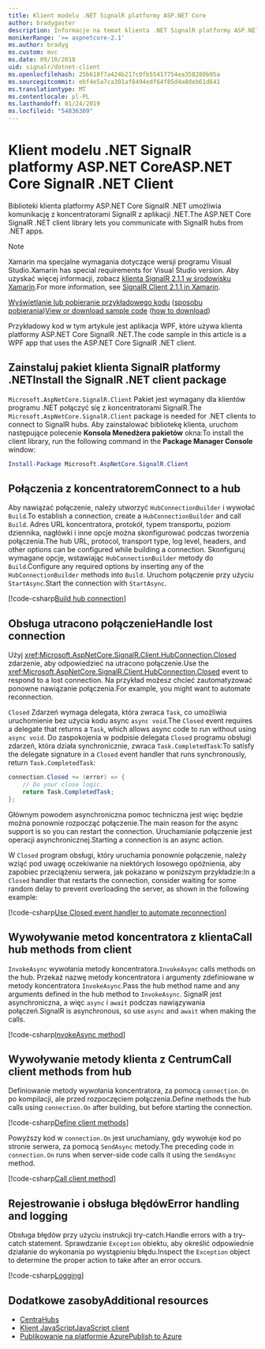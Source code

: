 ```yaml
---
title: Klient modelu .NET SignalR platformy ASP.NET Core
author: bradygaster
description: Informacje na temat klienta .NET SignalR platformy ASP.NET Core
monikerRange: '>= aspnetcore-2.1'
ms.author: bradyg
ms.custom: mvc
ms.date: 09/10/2018
uid: signalr/dotnet-client
ms.openlocfilehash: 25b618f7a424b217c0fb55417754ea358280b95a
ms.sourcegitcommit: ebf4e5a7ca301af8494edf64f85d4a8deb61d641
ms.translationtype: MT
ms.contentlocale: pl-PL
ms.lasthandoff: 01/24/2019
ms.locfileid: "54836309"
---
```

# <a name="aspnet-core-signalr-net-client"></a><span data-ttu-id="4ceb6-103">Klient modelu .NET SignalR platformy ASP.NET Core</span><span class="sxs-lookup"><span data-stu-id="4ceb6-103">ASP.NET Core SignalR .NET Client</span></span>

<span data-ttu-id="4ceb6-104">Biblioteki klienta platformy ASP.NET Core SignalR .NET umożliwia komunikację z koncentratorami SignalR z aplikacji .NET.</span><span class="sxs-lookup"><span data-stu-id="4ceb6-104">The ASP.NET Core SignalR .NET client library lets you communicate with SignalR hubs from .NET apps.</span></span>

> [!NOTE]
> <span data-ttu-id="4ceb6-105">Xamarin ma specjalne wymagania dotyczące wersji programu Visual Studio.</span><span class="sxs-lookup"><span data-stu-id="4ceb6-105">Xamarin has special requirements for Visual Studio version.</span></span> <span data-ttu-id="4ceb6-106">Aby uzyskać więcej informacji, zobacz [klienta SignalR 2.1.1 w środowisku Xamarin](https://github.com/aspnet/Announcements/issues/305).</span><span class="sxs-lookup"><span data-stu-id="4ceb6-106">For more information, see [SignalR Client 2.1.1 in Xamarin](https://github.com/aspnet/Announcements/issues/305).</span></span>

<span data-ttu-id="4ceb6-107">[Wyświetlanie lub pobieranie przykładowego kodu](https://github.com/aspnet/Docs/tree/master/aspnetcore/signalr/dotnet-client/sample) ([sposobu pobierania](xref:index#how-to-download-a-sample))</span><span class="sxs-lookup"><span data-stu-id="4ceb6-107">[View or download sample code](https://github.com/aspnet/Docs/tree/master/aspnetcore/signalr/dotnet-client/sample) ([how to download](xref:index#how-to-download-a-sample))</span></span>

<span data-ttu-id="4ceb6-108">Przykładowy kod w tym artykule jest aplikacja WPF, które używa klienta platformy ASP.NET Core SignalR .NET.</span><span class="sxs-lookup"><span data-stu-id="4ceb6-108">The code sample in this article is a WPF app that uses the ASP.NET Core SignalR .NET client.</span></span>

## <a name="install-the-signalr-net-client-package"></a><span data-ttu-id="4ceb6-109">Zainstaluj pakiet klienta SignalR platformy .NET</span><span class="sxs-lookup"><span data-stu-id="4ceb6-109">Install the SignalR .NET client package</span></span>

<span data-ttu-id="4ceb6-110">`Microsoft.AspNetCore.SignalR.Client` Pakiet jest wymagany dla klientów programu .NET połączyć się z koncentratorami SignalR.</span><span class="sxs-lookup"><span data-stu-id="4ceb6-110">The `Microsoft.AspNetCore.SignalR.Client` package is needed for .NET clients to connect to SignalR hubs.</span></span> <span data-ttu-id="4ceb6-111">Aby zainstalować bibliotekę klienta, uruchom następujące polecenie **Konsola Menedżera pakietów** okna:</span><span class="sxs-lookup"><span data-stu-id="4ceb6-111">To install the client library, run the following command in the **Package Manager Console** window:</span></span>

```powershell
Install-Package Microsoft.AspNetCore.SignalR.Client
```

## <a name="connect-to-a-hub"></a><span data-ttu-id="4ceb6-112">Połączenia z koncentratorem</span><span class="sxs-lookup"><span data-stu-id="4ceb6-112">Connect to a hub</span></span>

<span data-ttu-id="4ceb6-113">Aby nawiązać połączenie, należy utworzyć `HubConnectionBuilder` i wywołać `Build`.</span><span class="sxs-lookup"><span data-stu-id="4ceb6-113">To establish a connection, create a `HubConnectionBuilder` and call `Build`.</span></span> <span data-ttu-id="4ceb6-114">Adres URL koncentratora, protokół, typem transportu, poziom dziennika, nagłówki i inne opcje można skonfigurować podczas tworzenia połączenia.</span><span class="sxs-lookup"><span data-stu-id="4ceb6-114">The hub URL, protocol, transport type, log level, headers, and other options can be configured while building a connection.</span></span> <span data-ttu-id="4ceb6-115">Skonfiguruj wymagane opcje, wstawiając `HubConnectionBuilder` metody do `Build`.</span><span class="sxs-lookup"><span data-stu-id="4ceb6-115">Configure any required options by inserting any of the `HubConnectionBuilder` methods into `Build`.</span></span> <span data-ttu-id="4ceb6-116">Uruchom połączenie przy użyciu `StartAsync`.</span><span class="sxs-lookup"><span data-stu-id="4ceb6-116">Start the connection with `StartAsync`.</span></span>

[!code-csharp[Build hub connection](dotnet-client/sample/signalrchatclient/MainWindow.xaml.cs?name=snippet_MainWindowClass&highlight=15-17,39)]

## <a name="handle-lost-connection"></a><span data-ttu-id="4ceb6-117">Obsługa utracono połączenie</span><span class="sxs-lookup"><span data-stu-id="4ceb6-117">Handle lost connection</span></span>

<span data-ttu-id="4ceb6-118">Użyj <xref:Microsoft.AspNetCore.SignalR.Client.HubConnection.Closed> zdarzenie, aby odpowiedzieć na utracono połączenie.</span><span class="sxs-lookup"><span data-stu-id="4ceb6-118">Use the <xref:Microsoft.AspNetCore.SignalR.Client.HubConnection.Closed> event to respond to a lost connection.</span></span> <span data-ttu-id="4ceb6-119">Na przykład możesz chcieć zautomatyzować ponowne nawiązanie połączenia.</span><span class="sxs-lookup"><span data-stu-id="4ceb6-119">For example, you might want to automate reconnection.</span></span>

<span data-ttu-id="4ceb6-120">`Closed` Zdarzeń wymaga delegata, która zwraca `Task`, co umożliwia uruchomienie bez użycia kodu async `async void`.</span><span class="sxs-lookup"><span data-stu-id="4ceb6-120">The `Closed` event requires a delegate that returns a `Task`, which allows async code to run without using `async void`.</span></span> <span data-ttu-id="4ceb6-121">Do zaspokojenia w podpisie delegata `Closed` programu obsługi zdarzeń, która działa synchronicznie, zwraca `Task.CompletedTask`:</span><span class="sxs-lookup"><span data-stu-id="4ceb6-121">To satisfy the delegate signature in a `Closed` event handler that runs synchronously, return `Task.CompletedTask`:</span></span>

```csharp
connection.Closed += (error) => {
    // Do your close logic.
    return Task.CompletedTask;
};
```

<span data-ttu-id="4ceb6-122">Głównym powodem asynchroniczna pomoc techniczna jest więc będzie można ponownie rozpocząć połączenie.</span><span class="sxs-lookup"><span data-stu-id="4ceb6-122">The main reason for the async support is so you can restart the connection.</span></span> <span data-ttu-id="4ceb6-123">Uruchamianie połączenie jest operacji asynchronicznej.</span><span class="sxs-lookup"><span data-stu-id="4ceb6-123">Starting a connection is an async action.</span></span>

<span data-ttu-id="4ceb6-124">W `Closed` program obsługi, który uruchamia ponownie połączenie, należy wziąć pod uwagę oczekiwanie na niektórych losowego opóźnienia, aby zapobiec przeciążeniu serwera, jak pokazano w poniższym przykładzie:</span><span class="sxs-lookup"><span data-stu-id="4ceb6-124">In a `Closed` handler that restarts the connection, consider waiting for some random delay to prevent overloading the server, as shown in the following example:</span></span>

[!code-csharp[Use Closed event handler to automate reconnection](dotnet-client/sample/signalrchatclient/MainWindow.xaml.cs?name=snippet_ClosedRestart)]

## <a name="call-hub-methods-from-client"></a><span data-ttu-id="4ceb6-125">Wywoływanie metod koncentratora z klienta</span><span class="sxs-lookup"><span data-stu-id="4ceb6-125">Call hub methods from client</span></span>

<span data-ttu-id="4ceb6-126">`InvokeAsync` wywołania metody koncentratora.</span><span class="sxs-lookup"><span data-stu-id="4ceb6-126">`InvokeAsync` calls methods on the hub.</span></span> <span data-ttu-id="4ceb6-127">Przekaż nazwę metody koncentratora i argumenty zdefiniowane w metody koncentratora `InvokeAsync`.</span><span class="sxs-lookup"><span data-stu-id="4ceb6-127">Pass the hub method name and any arguments defined in the hub method to `InvokeAsync`.</span></span> <span data-ttu-id="4ceb6-128">SignalR jest asynchroniczna, a więc `async` i `await` podczas nawiązywania połączeń.</span><span class="sxs-lookup"><span data-stu-id="4ceb6-128">SignalR is asynchronous, so use `async` and `await` when making the calls.</span></span>

[!code-csharp[InvokeAsync method](dotnet-client/sample/signalrchatclient/MainWindow.xaml.cs?name=snippet_InvokeAsync)]

## <a name="call-client-methods-from-hub"></a><span data-ttu-id="4ceb6-129">Wywoływanie metody klienta z Centrum</span><span class="sxs-lookup"><span data-stu-id="4ceb6-129">Call client methods from hub</span></span>

<span data-ttu-id="4ceb6-130">Definiowanie metody wywołania koncentratora, za pomocą `connection.On` po kompilacji, ale przed rozpoczęciem połączenia.</span><span class="sxs-lookup"><span data-stu-id="4ceb6-130">Define methods the hub calls using `connection.On` after building, but before starting the connection.</span></span>

[!code-csharp[Define client methods](dotnet-client/sample/signalrchatclient/MainWindow.xaml.cs?name=snippet_ConnectionOn)]

<span data-ttu-id="4ceb6-131">Powyższy kod w `connection.On` jest uruchamiany, gdy wywołuje kod po stronie serwera, za pomocą `SendAsync` metody.</span><span class="sxs-lookup"><span data-stu-id="4ceb6-131">The preceding code in `connection.On` runs when server-side code calls it using the `SendAsync` method.</span></span>

[!code-csharp[Call client method](dotnet-client/sample/signalrchat/hubs/chathub.cs?name=snippet_SendMessage)]

## <a name="error-handling-and-logging"></a><span data-ttu-id="4ceb6-132">Rejestrowanie i obsługa błędów</span><span class="sxs-lookup"><span data-stu-id="4ceb6-132">Error handling and logging</span></span>

<span data-ttu-id="4ceb6-133">Obsługa błędów przy użyciu instrukcji try-catch.</span><span class="sxs-lookup"><span data-stu-id="4ceb6-133">Handle errors with a try-catch statement.</span></span> <span data-ttu-id="4ceb6-134">Sprawdzanie `Exception` obiektu, aby określić odpowiednie działanie do wykonania po wystąpieniu błędu.</span><span class="sxs-lookup"><span data-stu-id="4ceb6-134">Inspect the `Exception` object to determine the proper action to take after an error occurs.</span></span>

[!code-csharp[Logging](dotnet-client/sample/signalrchatclient/MainWindow.xaml.cs?name=snippet_ErrorHandling)]

## <a name="additional-resources"></a><span data-ttu-id="4ceb6-135">Dodatkowe zasoby</span><span class="sxs-lookup"><span data-stu-id="4ceb6-135">Additional resources</span></span>

* [<span data-ttu-id="4ceb6-136">Centra</span><span class="sxs-lookup"><span data-stu-id="4ceb6-136">Hubs</span></span>](xref:signalr/hubs)
* [<span data-ttu-id="4ceb6-137">Klient JavaScript</span><span class="sxs-lookup"><span data-stu-id="4ceb6-137">JavaScript client</span></span>](xref:signalr/javascript-client)
* [<span data-ttu-id="4ceb6-138">Publikowanie na platformie Azure</span><span class="sxs-lookup"><span data-stu-id="4ceb6-138">Publish to Azure</span></span>](xref:signalr/publish-to-azure-web-app)
